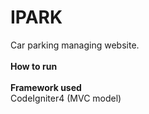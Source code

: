 # IPARK
Car parking managing website.
<br>
<br>
**How to run**
<br>
<br>
**Framework used**
<br>
CodeIgniter4 (MVC model)
